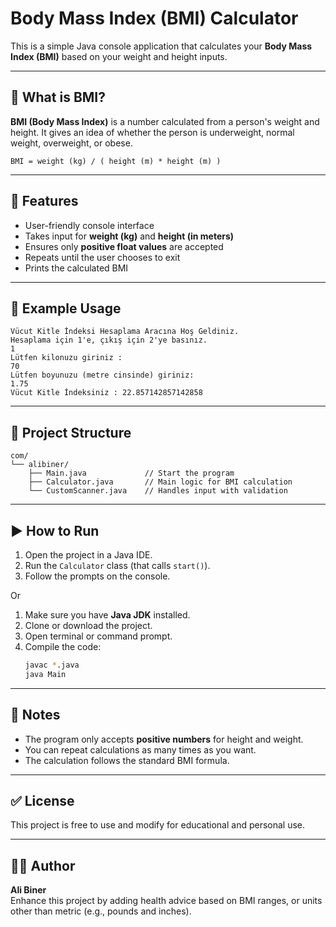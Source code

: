 # Body Mass Index (BMI) Calculator

This is a simple Java console application that calculates your **Body Mass Index (BMI)** based on your weight and height inputs.

---

## 📌 What is BMI?

**BMI (Body Mass Index)** is a number calculated from a person's weight and height. It gives an idea of whether the person is underweight, normal weight, overweight, or obese.

```
BMI = weight (kg) / ( height (m) * height (m) )
```

---

## 🚀 Features

- User-friendly console interface
- Takes input for **weight (kg)** and **height (in meters)**
- Ensures only **positive float values** are accepted
- Repeats until the user chooses to exit
- Prints the calculated BMI

---

## 🧪 Example Usage

```
Vücut Kitle İndeksi Hesaplama Aracına Hoş Geldiniz.
Hesaplama için 1'e, çıkış için 2'ye basınız.
1
Lütfen kilonuzu giriniz :
70
Lütfen boyunuzu (metre cinsinde) giriniz:
1.75
Vücut Kitle İndeksiniz : 22.857142857142858
```

---

## 🧱 Project Structure

```
com/
└── alibiner/
    ├── Main.java             // Start the program
    ├── Calculator.java       // Main logic for BMI calculation
    └── CustomScanner.java    // Handles input with validation
```

---

## ▶️ How to Run

1. Open the project in a Java IDE.
2. Run the `Calculator` class (that calls `start()`).
3. Follow the prompts on the console.

Or

1. Make sure you have **Java JDK** installed.
2. Clone or download the project.
3. Open terminal or command prompt.
4. Compile the code:
    ```bash
    javac *.java
    java Main
   ```

---

## 📘 Notes

- The program only accepts **positive numbers** for height and weight.
- You can repeat calculations as many times as you want.
- The calculation follows the standard BMI formula.

---

## ✅ License

This project is free to use and modify for educational and personal use.

---

## 👨‍💻 Author

**Ali Biner**  
Enhance this project by adding health advice based on BMI ranges, or units other than metric (e.g., pounds and inches).
